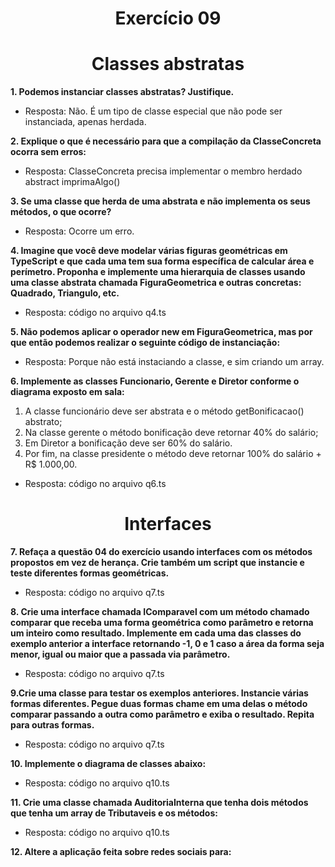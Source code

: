 # <center>Exercício 09</center> 
# <center>Classes abstratas</center> 

**1. Podemos instanciar classes abstratas? Justifique.** 
* Resposta: Não. É um tipo de classe especial que não pode ser instanciada, apenas herdada.


**2. Explique o que é necessário para que a compilação da ClasseConcreta ocorra sem erros:**
* Resposta: ClasseConcreta precisa implementar o membro herdado abstract imprimaAlgo()

**3. Se uma classe que herda de uma abstrata e não implementa os seus métodos, o que ocorre?**
* Resposta: Ocorre um erro.

**4. Imagine que você deve modelar várias figuras geométricas em TypeScript e que cada uma tem sua forma específica de calcular área e perímetro. Proponha e implemente uma hierarquia de classes usando uma classe abstrata chamada FiguraGeometrica e outras concretas: Quadrado, Triangulo, etc.**
* Resposta: código no arquivo q4.ts

**5. Não podemos aplicar o operador new em FiguraGeometrica, mas por que então podemos realizar o seguinte código de instanciação:**
* Resposta: Porque não está instaciando a classe, e sim criando um array. 

**6. Implemente as classes Funcionario, Gerente e Diretor conforme o diagrama exposto em sala:**
1. A classe funcionário deve ser abstrata e o método getBonificacao() abstrato;
2. Na classe gerente o método bonificação deve retornar 40% do salário;
3. Em Diretor a bonificação deve ser 60% do salário.
4. Por fim, na classe presidente o método deve retornar 100% do salário + R$ 1.000,00.

* Resposta: código no arquivo q6.ts

# <center>Interfaces</center> 
**7. Refaça a questão 04 do exercício usando interfaces com os métodos propostos em vez de herança. Crie também um script que instancie e teste diferentes formas geométricas.**
* Resposta: código no arquivo q7.ts

**8. Crie uma interface chamada IComparavel com um método chamado comparar que receba uma forma geométrica como parâmetro e retorna um inteiro como resultado. Implemente em cada uma das classes do exemplo anterior a interface retornando -1, 0 e 1 caso a área da forma seja menor, igual ou maior que a passada via parâmetro.**
* Resposta: código no arquivo q7.ts

**9.Crie uma classe para testar os exemplos anteriores. Instancie várias formas diferentes. Pegue duas formas chame em uma delas o método comparar passando a outra como parâmetro e exiba o resultado. Repita para outras formas.**
* Resposta: código no arquivo q7.ts

**10. Implemente o diagrama de classes abaixo:**
* Resposta: código no arquivo q10.ts

**11. Crie uma classe chamada AuditoriaInterna que tenha dois métodos que tenha um array de Tributaveis e os métodos:**
* Resposta: código no arquivo q10.ts

**12. Altere a aplicação feita sobre redes sociais para:**